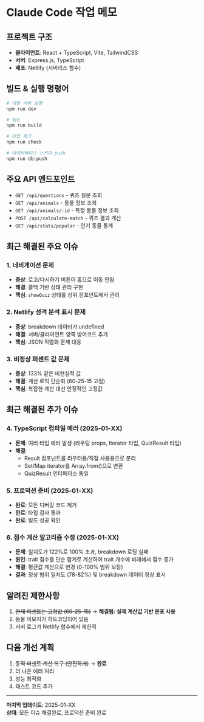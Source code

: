 # Claude Code 작업 메모

## 프로젝트 구조
- **클라이언트**: React + TypeScript, Vite, TailwindCSS
- **서버**: Express.js, TypeScript
- **배포**: Netlify (서버리스 함수)

## 빌드 & 실행 명령어
```bash
# 개발 서버 실행
npm run dev

# 빌드
npm run build

# 타입 체크
npm run check

# 데이터베이스 스키마 push
npm run db:push
```

## 주요 API 엔드포인트
- `GET /api/questions` - 퀴즈 질문 조회
- `GET /api/animals` - 동물 정보 조회
- `GET /api/animals/:id` - 특정 동물 정보 조회
- `POST /api/calculate-match` - 퀴즈 결과 계산
- `GET /api/stats/popular` - 인기 동물 통계

## 최근 해결된 주요 이슈

### 1. 네비게이션 문제
- **증상**: 로고/다시하기 버튼이 홈으로 이동 안됨
- **해결**: 콜백 기반 상태 관리 구현
- **핵심**: `showQuiz` 상태를 상위 컴포넌트에서 관리

### 2. Netlify 성격 분석 표시 문제  
- **증상**: breakdown 데이터가 undefined
- **해결**: 서버/클라이언트 양쪽 방어코드 추가
- **핵심**: JSON 직렬화 문제 대응

### 3. 비정상 퍼센트 값 문제
- **증상**: 133% 같은 비현실적 값
- **해결**: 계산 로직 단순화 (60-25-15 고정)
- **핵심**: 복잡한 계산 대신 안정적인 고정값

## 최근 해결된 추가 이슈

### 4. TypeScript 컴파일 에러 (2025-01-XX)
- **문제**: 여러 타입 에러 발생 (라우팅 props, Iterator 타입, QuizResult 타입)
- **해결**: 
  - Result 컴포넌트를 라우터용/직접 사용용으로 분리
  - Set/Map iterator를 Array.from()으로 변환
  - QuizResult 인터페이스 통일

### 5. 프로덕션 준비 (2025-01-XX)
- **완료**: 모든 디버깅 코드 제거
- **완료**: 타입 검사 통과
- **완료**: 빌드 성공 확인

### 6. 점수 계산 알고리즘 수정 (2025-01-XX)
- **문제**: 일치도가 122%로 100% 초과, breakdown 로딩 실패
- **원인**: trait 점수를 단순 합계로 계산하여 trait 개수에 비례해서 점수 증가
- **해결**: 평균값 계산으로 변경 (0-100% 범위 보장)
- **결과**: 정상 범위 일치도 (78-82%) 및 breakdown 데이터 정상 표시

## 알려진 제한사항
1. ~~현재 퍼센트는 고정값 (60-25-15)~~ → **해결됨: 실제 계산값 기반 분포 사용**
2. 동물 이모지가 하드코딩되어 있음
3. 서버 로그가 Netlify 함수에서 제한적

## 다음 개선 계획
1. ~~동적 퍼센트 계산 복구 (안전하게)~~ → **완료**
2. 더 나은 에러 처리
3. 성능 최적화
4. 테스트 코드 추가

---
**마지막 업데이트**: 2025-01-XX  
**상태**: 모든 이슈 해결완료, 프로덕션 준비 완료